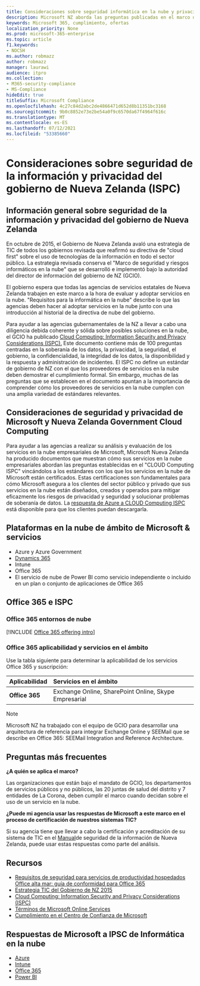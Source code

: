 ```yaml
---
title: Consideraciones sobre seguridad informática en la nube y privacidad del Gobierno de Nueva Zelanda
description: Microsoft NZ aborda las preguntas publicadas en el marco de informática en la nube de Nueva Zelanda.
keywords: Microsoft 365, cumplimiento, ofertas
localization_priority: None
ms.prod: microsoft-365-enterprise
ms.topic: article
f1.keywords:
- NOCSH
ms.author: robmazz
author: robmazz
manager: laurawi
audience: itpro
ms.collection:
- M365-security-compliance
- MS-Compliance
hideEdit: true
titleSuffix: Microsoft Compliance
ms.openlocfilehash: 4c27c84d2abc2de4866471d652d8b11351bc3168
ms.sourcegitcommit: 9b0c8852e73e2be54a0f9c6570da67f4964f616c
ms.translationtype: MT
ms.contentlocale: es-ES
ms.lasthandoff: 07/12/2021
ms.locfileid: "53385660"
---
```

# <a name="new-zealand-government-information-security-and-privacy-considerations-ispc"></a>Consideraciones sobre seguridad de la información y privacidad del gobierno de Nueva Zelanda (ISPC)

## <a name="new-zealand-government-information-security-and-privacy-considerations-overview"></a>Información general sobre seguridad de la información y privacidad del gobierno de Nueva Zelanda

En octubre de 2015, el Gobierno de Nueva Zelanda avaló una estrategia de TIC de todos los gobiernos revisada que reafirmó su directiva de "cloud first" sobre el uso de tecnologías de la información en todo el sector público. La estrategia revisada conserva el "Marco de seguridad y riesgos informáticos en la nube" que se desarrolló e implementó bajo la autoridad del director de información del gobierno de NZ (GCIO).

El gobierno espera que todas las agencias de servicios estatales de Nueva Zelanda trabajen en este marco a la hora de evaluar y adoptar servicios en la nube. "Requisitos para la informática en la nube" describe lo que las agencias deben hacer al adoptar servicios en la nube junto con una introducción al historial de la directiva de nube del gobierno.

Para ayudar a las agencias gubernamentales de la NZ a llevar a cabo una diligencia debida coherente y sólida sobre posibles soluciones en la nube, el GCIO ha publicado [Cloud Computing: Information Security and Privacy Considerations (ISPC).](https://www.digital.govt.nz/dmsdocument/1~cloud-computing-information-security-and-privacy-considerations/html) Este documento contiene más de 100 preguntas centradas en la soberanía de los datos, la privacidad, la seguridad, el gobierno, la confidencialidad, la integridad de los datos, la disponibilidad y la respuesta y administración de incidentes. El ISPC no define un estándar de gobierno de NZ con el que los proveedores de servicios en la nube deben demostrar el cumplimiento formal. Sin embargo, muchas de las preguntas que se establecen en el documento apuntan a la importancia de comprender cómo los proveedores de servicios en la nube cumplen con una amplia variedad de estándares relevantes.

## <a name="microsoft-and-new-zealand-government-cloud-computing-security-and-privacy-considerations"></a>Consideraciones de seguridad y privacidad de Microsoft y Nueva Zelanda Government Cloud Computing

Para ayudar a las agencias a realizar su análisis y evaluación de los servicios en la nube empresariales de Microsoft, Microsoft Nueva Zelanda ha producido documentos que muestran cómo sus servicios en la nube empresariales abordan las preguntas establecidas en el "CLOUD Computing ISPC" vincándolos a los estándares con los que los servicios en la nube de Microsoft están certificados. Estas certificaciones son fundamentales para cómo Microsoft asegura a los clientes del sector público y privado que sus servicios en la nube están diseñados, creados y operados para mitigar eficazmente los riesgos de privacidad y seguridad y solucionar problemas de soberanía de datos. La [respuesta de Azure a CLOUD Computing ISPC](https://azure.microsoft.com/resources/microsoft-azure-response-to-nz-gcio-cloud-computing-information-security-privacy-considerations/) está disponible para que los clientes puedan descargarla.

## <a name="microsoft-in-scope-cloud-platforms--services"></a>Plataformas en la nube de ámbito de Microsoft & servicios

- Azure y Azure Government
- [Dynamics 365](https://aka.ms/d365-compliance-list)
- Intune
- Office 365
- El servicio de nube de Power BI como servicio independiente o incluido en un plan o conjunto de aplicaciones de Office 365

## <a name="office-365-and-ispc"></a>Office 365 e ISPC

### <a name="office-365-cloud-environments"></a>Office 365 entornos de nube

[!INCLUDE [Office 365 offering intro](../includes/o365-offering-introduction.md)]

### <a name="office-365-applicability-and-in-scope-services"></a>Office 365 aplicabilidad y servicios en el ámbito

Use la tabla siguiente para determinar la aplicabilidad de los servicios Office 365 y suscripción:

| **Aplicabilidad** | **Servicios en el ámbito** |
|:------------------|:----------------------|
| **Office 365** | Exchange Online, SharePoint Online, Skype Empresarial |

>[!Note]
>Microsoft NZ ha trabajado con el equipo de GCIO para desarrollar una arquitectura de referencia para integrar Exchange Online y SEEMail que se describe en Office 365: SEEMail Integration and Reference Architecture.

## <a name="frequently-asked-questions"></a>Preguntas más frecuentes

**¿A quién se aplica el marco?**

Las organizaciones que están bajo el mandato de GCIO, los departamentos de servicios públicos y no públicos, las 20 juntas de salud del distrito y 7 entidades de La Corona, deben cumplir el marco cuando decidan sobre el uso de un servicio en la nube.

**¿Puede mi agencia usar las respuestas de Microsoft a este marco en el proceso de certificación de nuestros sistemas TIC?**

Si su agencia tiene que llevar a cabo la certificación y acreditación de su sistema de TIC en el [Manual](https://go.microsoft.com/fwlink/p/?linkid=2099496)de seguridad de la información de Nueva Zelanda, puede usar estas respuestas como parte del análisis.

## <a name="resources"></a>Recursos

- [Requisitos de seguridad para servicios de productividad hospedados Office alta mar: guía de conformidad para Office 365](https://aka.ms/o365-gcio-conformance-guidance)
- [Estrategia TIC del Gobierno de NZ 2015](https://www.ict.govt.nz/strategy-and-action-plan/strategy/)
- [Cloud Computing: Information Security and Privacy Considerations (ISPC)](https://www.digital.govt.nz/standards-and-guidance/technology-and-architecture/cloud-services/)
- [Términos de Microsoft Online Services](https://aka.ms/Online-Services-Terms)
- [Cumplimiento en el Centro de Confianza de Microsoft](https://www.microsoft.com/trust-center/compliance/compliance-overview)

## <a name="microsoft-responses-to-cloud-computing-ipsc"></a>Respuestas de Microsoft a IPSC de Informática en la nube

- [Azure](https://aka.ms/Azure-NZ-response)
- [Intune](https://aka.ms/Intune-NZ-response)
- [Office 365](https://aka.ms/O365-NZ-Response)
- [Power BI](https://download.microsoft.com/download/5/1/7/51726B9B-2E76-49C4-9D4F-A36BF025CB93/Response-to-GCIO-105-questions-Power-BI.pdf)
